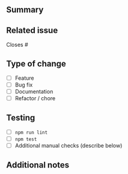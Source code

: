 ## Summary

<!-- Describe the goal of the PR; list key changes -->

## Related issue

Closes #

## Type of change

- [ ] Feature
- [ ] Bug fix
- [ ] Documentation
- [ ] Refactor / chore

## Testing

- [ ] `npm run lint`
- [ ] `npm test`
- [ ] Additional manual checks (describe below)

## Additional notes

<!-- Anything reviewers should pay attention to, roll-out steps, follow-ups -->
